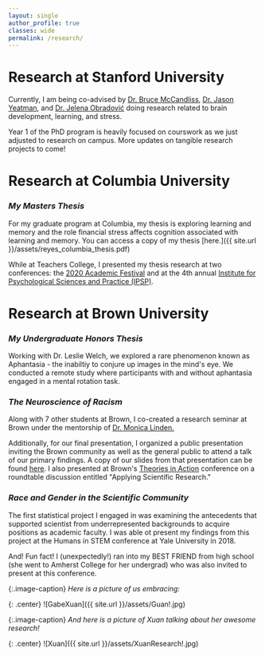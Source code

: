 ```yaml
---
layout: single
author_profile: true
classes: wide
permalink: /research/
---
```

# Research at Stanford University

Currently, I am being co-advised by [Dr. Bruce McCandliss](https://edneuroinitiative.stanford.edu), [Dr. Jason Yeatman](https://www.brainandeducation.com), and [Dr. Jelena Obradović](https://sparklab.stanford.edu) doing research related to brain development, learning, and stress.

Year 1 of the PhD program is heavily focused on courswork as we just adjusted to research on campus. More updates on tangible research projects to come!

# Research at Columbia University
### *My Masters Thesis*
For my graduate program at Columbia, my thesis is exploring learning and memory and the role financial stress affects cognition associated with learning and memory. You can access a copy of my thesis [here.]({{ site.url }}/assets/reyes_columbia_thesis.pdf)

While at Teachers College, I presented my thesis research at two conferences: the [2020 Academic Festival](https://www.tc.columbia.edu/articles/2020/november/exploring-povertys-impact-on-learning/) and at the 4th annual [Institute for Psychological Sciences and Practice (IPSP)](https://drive.google.com/file/d/1eHcQMoCvLhg8NDu5u6FHP5sTvxMrIeN_/view?usp=sharing). 

# Research at Brown University 
### *My Undergraduate Honors Thesis*
Working with Dr. Leslie Welch, we explored a rare phenomenon known as Aphantasia - the inabiltiy to conjure up images in the mind's eye. We conducted a remote study where participants with and without aphantasia engaged in a mental rotation task. 

### *The Neuroscience of Racism*
Along with 7 other students at Brown, I co-created a research seminar at Brown under the mentorship of [Dr. Monica Linden.](https://vivo.brown.edu/display/ml32)

Additionally, for our final presentation, I organized a public presentation inviting the Brown community as well as the general public to attend a talk of our primary findings. A copy of our slides from that presentation can be found [here](). I also presented at Brown's [Theories in Action](http://www.browntia.org/past-years) conference on a roundtable discussion entitled "Applying Scientific Research." 

### *Race and Gender in the Scientific Community*
The first statistical project I engaged in was examining the antecedents that supported scientist from underrepresented backgrounds to acquire  positions as academic faculty. I was able ot present my findings from this project at the Humans in STEM conference at Yale University in 2018. 

And! Fun fact! I (unexpectedly!) ran into my BEST FRIEND from high school (she went to Amherst College for her undergrad) who was also invited to present at this conference. 

{:.image-caption}
*Here is a picture of us embracing:*

{: .center}
![GabeXuan]({{ site.url }}/assets/Guan!.jpg)

{:.image-caption}
*And here is a picture of Xuan talking about her awesome research!*

{: .center}
![Xuan]({{ site.url }}/assets/XuanResearch!.jpg)
